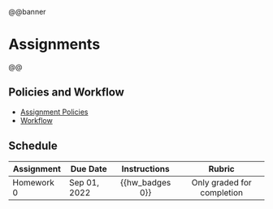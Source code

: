 @@banner
# Assignments
@@

## Policies and Workflow

* [Assignment Policies](/policies/#assignments)
* [Workflow](/assignments/workflow/)

## Schedule

| Assignment | Due Date | Instructions | Rubric |
|------------|----------|:------------:|:------:|
| Homework 0 | Sep 01, 2022 | {{hw_badges 0}} | Only graded for completion |

